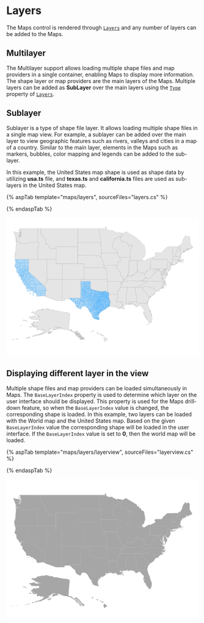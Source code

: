 # Layers

The Maps control is rendered through [`Layers`](https://help.syncfusion.com/cr/aspnetcore-js2/Syncfusion.EJ2.Maps.Maps.html#Syncfusion_EJ2_Maps_Maps_Layers) and any number of layers can be added to the Maps.

## Multilayer

The Multilayer support allows loading multiple shape files and map providers in a single container, enabling Maps to display more information. The shape layer or map providers are the main layers of the Maps. Multiple layers can be added as **SubLayer** over the main layers using the [`Type`](https://help.syncfusion.com/cr/aspnetcore-js2/Syncfusion.EJ2.Maps.Type.html) property of [`Layers`](https://help.syncfusion.com/cr/aspnetcore-js2/Syncfusion.EJ2.Maps.Maps.html#Syncfusion_EJ2_Maps_Maps_Layers).

## Sublayer

Sublayer is a type of shape file layer. It allows loading multiple shape files in a single map view. For example, a sublayer can be added over the main layer to view geographic features such as rivers, valleys and cities in a map of a country. Similar to the main layer, elements in the Maps such as markers, bubbles, color mapping and legends can be added to the sub-layer.

In this example, the United States map shape is used as shape data by utilizing **usa.ts** file, and **texas.ts** and **california.ts** files are used as sub-layers in the United States map.

{% aspTab template="maps/layers", sourceFiles="layers.cs" %}

{% endaspTab %}

![Maps with sublayer](./images/Layers/layer.PNG)

## Displaying different layer in the view

Multiple shape files and map providers can be loaded simultaneously in Maps. The `BaseLayerIndex` property is used to determine which layer on the user interface should be displayed. This property is used for the Maps drill-down feature, so when the `BaseLayerIndex` value is changed, the corresponding shape is loaded. In this example, two layers can be loaded with the World map and the United States map. Based on the given `BaseLayerIndex` value the corresponding shape will be loaded in the user interface. If the `BaseLayerIndex` value is set to **0**, then the world map will be loaded.

{% aspTab template="maps/layers/layerview", sourceFiles="layerview.cs" %}

{% endaspTab %}

![Maps with layer view](./images/Layers/layerview.PNG)